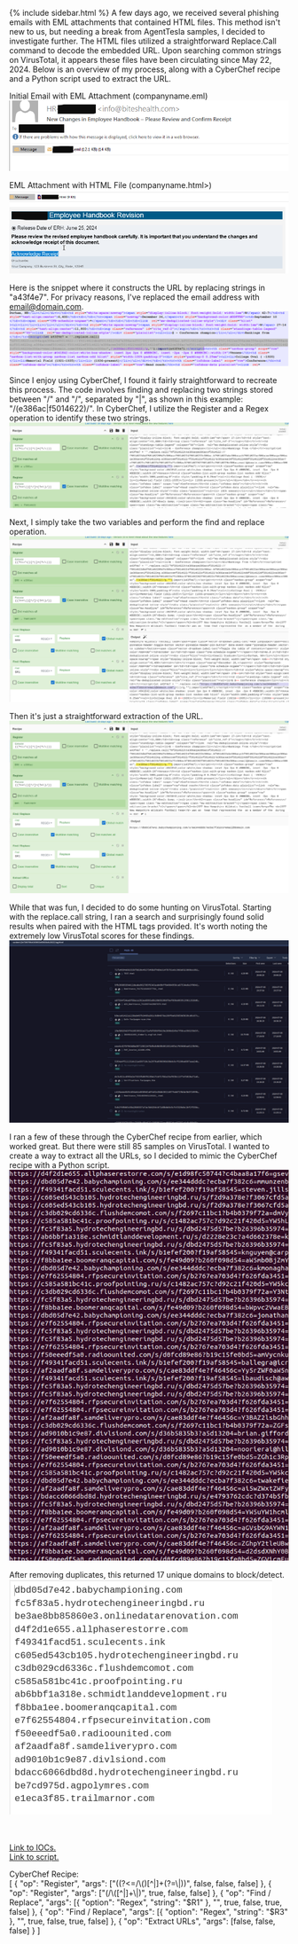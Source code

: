 {% include sidebar.html %}
A few days ago, we received several phishing emails with EML attachments that contained HTML files. This method isn't new to us, but needing a break from AgentTesla samples, I decided to investigate further. The HTML files utilized a straightforward Replace.Call command to decode the embedded URL. Upon searching common strings on VirusTotal, it appears these files have been circulating since May 22, 2024. Below is an overview of my process, along with a CyberChef recipe and a Python script used to extract the URL.

Initial Email with EML Attachment (companyname.eml)
<br>
<a href="Screenshots/PH1.png"> 
<img src="Screenshots/PH1.png">
</a>
<br>

EML Attachment with HTML File (companyname.html>)
<br>
<a href="Screenshots/PH2.png"> 
<img src="Screenshots/PH2.png">
</a>
<br>

Here is the snippet where it constructs the URL by replacing strings in "a43f4e7". For privacy reasons, I've replaced the email address with email@domain.com.
<br>
<a href="Screenshots/PH3.png"> 
<img src="Screenshots/PH3.png">
</a>
<br>

Since I enjoy using CyberChef, I found it fairly straightforward to recreate this process. The code involves finding and replacing two strings stored between "/" and "/", separated by "|", as shown in this example: "/(e386ac|f5014622)/". In CyberChef, I utilize the Register and a Regex operation to identify these two strings.
<br>
<a href="Screenshots/PH4.png"> 
<img src="Screenshots/PH4.png">
</a>
<br>

Next, I simply take the two variables and perform the find and replace operation.
<br>
<a href="Screenshots/PH5.png"> 
<img src="Screenshots/PH5.png">
</a>
<br>

Then it's just a straightforward extraction of the URL.
<br>
<a href="Screenshots/PH6.png"> 
<img src="Screenshots/PH6.png">
</a>
<br>

While that was fun, I decided to do some hunting on VirusTotal. Starting with the replace.call string, I ran a search and surprisingly found solid results when paired with the HTML tags provided. It's worth noting the extremely low VirusTotal scores for these findings.
<br>
<a href="Screenshots/PH7.png"> 
<img src="Screenshots/PH7.png">
</a>
<br>

I ran a few of these through the CyberChef recipe from earlier, which worked great. But there were still 85 samples on VirusTotal. I wanted to create a way to extract all the URLs, so I decided to mimic the CyberChef recipe with a Python script.
<br>
<a href="Screenshots/PH8.png"> 
<img src="Screenshots/PH8.png">
</a>
<br>

After removing duplicates, this returned 17 unique domains to block/detect.
<br>
<a href="Screenshots/PH9.png"> 
<img src="Screenshots/PH9.png">
</a>
<br>

<br>
<br>
<a href="https://github.com/mcsx03/mcsx03.github.io/blob/main/IOCs/2024_07_08_EML_Phihsing_Hunt">Link to IOCs.</a>
<br>
<a href="https://github.com/mcsx03/mcsx03.github.io/blob/main/Scripts/PhishingDecode.py">Link to script.</a>
<br>



CyberChef Recipe:<br>
[
  { "op": "Register",
    "args": ["((?<=/\\()[^|]+(?=\\|))", false, false, false] },
  { "op": "Register",
    "args": ["(/\\([^|]+\\|)", true, false, false] },
  { "op": "Find / Replace",
    "args": [{ "option": "Regex", "string": "$R1" }, "", true, false, true, false] },
  { "op": "Find / Replace",
    "args": [{ "option": "Regex", "string": "$R3" }, "", true, false, true, false] },
  { "op": "Extract URLs",
    "args": [false, false, false] }
]